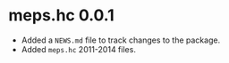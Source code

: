 # meps.hc 0.0.1

* Added a `NEWS.md` file to track changes to the package.
* Added `meps.hc` 2011-2014 files.



